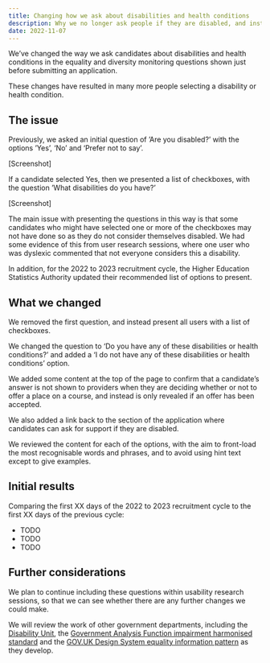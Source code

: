 ```yaml
---
title: Changing how we ask about disabilities and health conditions
description: Why we no longer ask people if they are disabled, and instead show everyone a list of disabilities and health conditions.
date: 2022-11-07
---
```


We’ve changed the way we ask candidates about disabilities and health conditions in the equality and diversity monitoring questions shown just before submitting an application.

These changes have resulted in many more people selecting a disability or health condition.

## The issue

Previously, we asked an initial question of ’Are you disabled?’ with the options ’Yes’, ‘No’ and ‘Prefer not to say’.

[Screenshot]

If a candidate selected Yes, then we presented a list of checkboxes, with the question ’What disabilities do you have?’

[Screenshot]

The main issue with presenting the questions in this way is that some candidates who might have selected one or more of the checkboxes may not have done so as they do not consider themselves disabled. We had some evidence of this from user research sessions, where one user who was dyslexic commented that not everyone considers this a disability.

In addition, for the 2022 to 2023 recruitment cycle, the Higher Education Statistics Authority updated their recommended list of options to present.

## What we changed

We removed the first question, and instead present all users with a list of checkboxes.

We changed the question to ‘Do you have any of these disabilities or health conditions?’ and added a ‘I do not have any of these disabilities or health conditions’ option.

We added some content at the top of the page to confirm that a candidate’s answer is not shown to providers when they are deciding whether or not to offer a place on a course, and instead is only revealed if an offer has been accepted.

We also added a link back to the section of the application where candidates can ask for support if they are disabled.

We reviewed the content for each of the options, with the aim to front-load the most recognisable words and phrases, and to avoid using hint text except to give examples.

## Initial results

Comparing the first XX days of the 2022 to 2023 recruitment cycle to the first XX days of the previous cycle:

- TODO
- TODO
- TODO

## Further considerations

We plan to continue including these questions within usability research sessions, so that we can see whether there are any further changes we could make.

We will review the work of other government departments, including the [Disability Unit](https://www.gov.uk/government/organisations/disability-unit), the [Government Analysis Function impairment harmonised standard](https://analysisfunction.civilservice.gov.uk/policy-store/impairment/) and the [GOV.UK Design System equality information pattern](https://design-system.service.gov.uk/patterns/equality-information/) as they develop.

